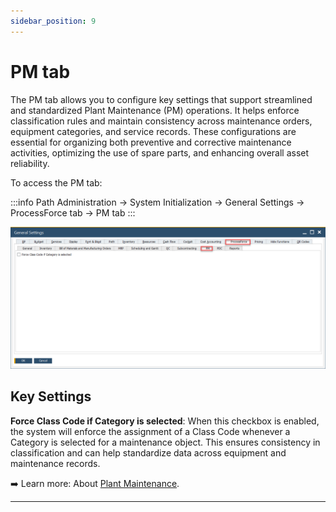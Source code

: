 ```yaml
---
sidebar_position: 9
---
```


# PM tab

The PM tab allows you to configure key settings that support streamlined and standardized Plant Maintenance (PM) operations. It helps enforce classification rules and maintain consistency across maintenance orders, equipment categories, and service records. These configurations are essential for organizing both preventive and corrective maintenance activities, optimizing the use of spare parts, and enhancing overall asset reliability.

To access the PM tab:

:::info Path
Administration → System Initialization → General Settings → ProcessForce tab → PM tab
:::

![PM tab](./media/pm-tab.webp)

## Key Settings

**Force Class Code if Category is selected**: When this checkbox is enabled, the system will enforce the assignment of a Class Code whenever a Category is selected for a maintenance object.
This ensures consistency in classification and can help standardize data across equipment and maintenance records.

➡️ Learn more: About [Plant Maintenance](../../plant-maintenance/overview.md).

---
